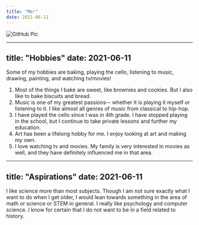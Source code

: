 ```yaml
---
title: "Me!"
date: 2021-06-11
---
```


![GitHub Pic](https://user-images.githubusercontent.com/84579954/121763205-0f315400-cb08-11eb-818d-65590e35c483.JPG)

---
title: "Hobbies"
date: 2021-06-11
---

Some of my hobbies are baking, playing the cello, listening to music, drawing, painting, and watching tv/movies!
1) Most of the things I bake are sweet, like brownies and cookies. But I also like to bake biscuits and bread. 
2) Music is one of my greatest passions-- whether it is playing it myself or listening to it. I like almost all genres of music from classical to hip-hop.
3) I have played the cello since I was in 4th grade. I have stopped playing in the school, but I continue to take private lessons and further my education.
4) Art has been a lifelong hobby for me. I enjoy looking at art and making my own.
5) I love watching tv and movies. My family is very interested in movies as well, and they have definitely influenced me in that area. 

---
title: "Aspirations"
date: 2021-06-11
---

I like science more than most subjects. Though I am not sure exactly what I want to do when I get older, I would lean towards something in the area of math or science or STEM in general. I really like psychology and computer science. I know for certain that I do not want to be in a field related to history. 

